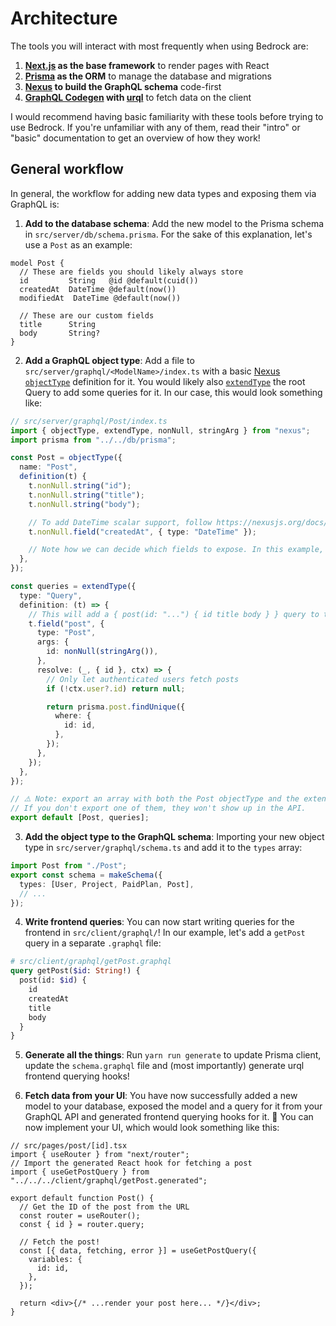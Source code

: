 # Architecture

The tools you will interact with most frequently when using Bedrock are:

1. **[Next.js](https://nextjs.org) as the base framework** to render pages with React
1. **[Prisma](https://prisma.io) as the ORM** to manage the database and migrations
1. **[Nexus](https://nexusjs.org) to build the GraphQL schema** code-first
1. **[GraphQL Codegen](https://www.graphql-code-generator.com/) with [urql](https://formidable.com/open-source/urql/)** to fetch data on the client

I would recommend having basic familiarity with these tools before trying to use Bedrock. If you're unfamiliar with any of them, read their "intro" or "basic" documentation to get an overview of how they work!

## General workflow

In general, the workflow for adding new data types and exposing them via GraphQL is:

1. **Add to the database schema**: Add the new model to the Prisma schema in `src/server/db/schema.prisma`. For the sake of this explanation, let's use a `Post` as an example:

```prisma
model Post {
  // These are fields you should likely always store
  id         String   @id @default(cuid())
  createdAt  DateTime @default(now())
  modifiedAt  DateTime @default(now())

  // These are our custom fields
  title      String
  body       String?
}
```

2. **Add a GraphQL object type**: Add a file to `src/server/graphql/<ModelName>/index.ts` with a basic [Nexus `objectType`](https://nexusjs.org/docs/api/object-type) definition for it. You would likely also [`extendType`](https://nexusjs.org/docs/api/extend-type) the root Query to add some queries for it. In our case, this would look something like:

```ts
// src/server/graphql/Post/index.ts
import { objectType, extendType, nonNull, stringArg } from "nexus";
import prisma from "../../db/prisma";

const Post = objectType({
  name: "Post",
  definition(t) {
    t.nonNull.string("id");
    t.nonNull.string("title");
    t.nonNull.string("body");

    // To add DateTime scalar support, follow https://nexusjs.org/docs/plugins/prisma/removing-the-nexus-plugin-prisma#datetime
    t.nonNull.field("createdAt", { type: "DateTime" });

    // Note how we can decide which fields to expose. In this example, I purposefully did not expose `t.nonNull.field("modifiedAt", { type: "DateTime" })`!
  },
});

const queries = extendType({
  type: "Query",
  definition: (t) => {
    // This will add a { post(id: "...") { id title body } } query to the API
    t.field("post", {
      type: "Post",
      args: {
        id: nonNull(stringArg()),
      },
      resolve: (_, { id }, ctx) => {
        // Only let authenticated users fetch posts
        if (!ctx.user?.id) return null;

        return prisma.post.findUnique({
          where: {
            id: id,
          },
        });
      },
    });
  },
});

// ⚠️ Note: export an array with both the Post objectType and the extendType queries! ⚠️
// If you don't export one of them, they won't show up in the API.
export default [Post, queries];
```

3. **Add the object type to the GraphQL schema**: Importing your new object type in `src/server/graphql/schema.ts` and add it to the `types` array:

```ts
import Post from "./Post";
export const schema = makeSchema({
  types: [User, Project, PaidPlan, Post],
  // ...
});
```

4. **Write frontend queries**: You can now start writing queries for the frontend in `src/client/graphql/`! In our example, let's add a `getPost` query in a separate `.graphql` file:

```graphql
# src/client/graphql/getPost.graphql
query getPost($id: String!) {
  post(id: $id) {
    id
    createdAt
    title
    body
  }
}
```

5. **Generate all the things**: Run `yarn run generate` to update Prisma client, update the `schema.graphql` file and (most importantly) generate urql frontend querying hooks!

6. **Fetch data from your UI**: You have now successfully added a new model to your database, exposed the model and a query for it from your GraphQL API and generated frontend querying hooks for it. 🎉 You can now implement your UI, which would look something like this:

```tsx
// src/pages/post/[id].tsx
import { useRouter } from "next/router";
// Import the generated React hook for fetching a post
import { useGetPostQuery } from "../../../client/graphql/getPost.generated";

export default function Post() {
  // Get the ID of the post from the URL
  const router = useRouter();
  const { id } = router.query;

  // Fetch the post!
  const [{ data, fetching, error }] = useGetPostQuery({
    variables: {
      id: id,
    },
  });

  return <div>{/* ...render your post here... */}</div>;
}
```
